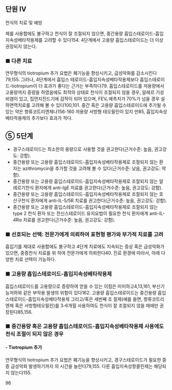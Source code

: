 ## 단원 IV
천식의 치료 및 예방

제를 사용함에도 불구하고 천식이 잘 조절되지 않으면, 중간용량 흡입스테로이드-흡입지속성베타작용제를 고려할 수 있다154. 4단계에서 고용량 흡입스테로이드는 더 이상 권장되지 않는다.

### ■ 다른 치료

연무형식의 tiotropium 추가 요법은 폐기능을 향상시키고, 급성악화를 감소시킨다79,155. 그러나, 4단계에서 흡입스 테로이드-흡입지속성베타작용제보다 흡입스테로이드-tiotropium이 더 효과가 좋다는 근거는 부족하다79.
흡입스테로이드를 저용량에서 고용량까지 증량을 하였음에도 최적의 상태로 천식이 조절되지 않을 경우, 알레르 기성 비염이 있고, 집먼지진드기에 감작이 되어 있으며, FEV₁ 예측치가 70%가 넘을 경우 설하면역치료를 고려해 볼 수 있다100,101.
중간 혹은 고용량 흡입스테로이드에 추가될 수 있는 약은 항류코트리엔제나156-160 저용량 서방형 테오필린이 있지 만85, 흡입지속성베타작용제의 추가보다 효과가 적다.

## ⑤ 5단계

- 경구스테로이드는 최소한의 용량으로 사용할 것을 권고한다(근거수준: 높음, 권고강도: 강함).
- 중간용량 또는 고용량 흡입스테로이드-흡입지속성베타작용제로 조절되지 않는 환자는 azithromycin을 추가할 것을 고려해 볼 수 있다(근거수준: 낮음, 권고강도: 약함).
- 중간용량 또는 고용량 흡입스테로이드-흡입지속성베타작용제로 조절되지 않는 알레르기천식 환자에게 anti-IgE 치료를 권고한다(근거수준: 높음, 권고강도: 강함).
- 중간용량 또는 고용량 흡입스테로이드-흡입지속성베타작용제로 조절되지 않는 호산구천식 환자에게 anti-IL-5/5R 치료를 권고한다(근거수준: 높음, 권고강도: 강함).
- 중간용량 또는 고용량 흡입스테로이드-흡입지속성베타작용제로 조절되지 않는 type 2 천식 환자 또는 전신스테로이드 유지요법이 필요한 천식 환자에게 anti-IL-4Rα 치료를 권고한다(근거수준: 높음, 권고강도: 강함).

### ■ 선호되는 선택: 전문가에게 의뢰하여 표현형 평가와 부가적 치료를 고려

흡입기를 제대로 사용함에도 불구하고 4단계 치료에도 지속되는 증상 혹은 급성악화가 있으면, 중증천식 치료를 위 하여 전문가에게 의뢰한다40. 진료 환경에 따라서, 아래 다양한 치료 선택이 가능하다.

### ■ 고용량 흡입스테로이드-흡입지속성베타작용제

흡입스테로이드를 고용량으로 증량하여 얻을 수 있는 이점은 미미하고4,13,161, 부신기능저하와 같은 부작용 발생의 위험이 있다162. 고용량 흡입스테로이드는 중간용량 흡입스테로이드-흡입지속성베타작용제 그리고/혹은 세번째 조 절제(예를 들면, 항류코트리엔제 혹은 서방형테오필린)를 3-6개월 사용하여도 천식이 잘 조절되지 않을 때에만 권 장된다85,156.

### ■ 중간용량 혹은 고용량 흡입스테로이드-흡입지속성베타작용제 사용에도 천식 조절이 되지 않은 경우

#### - Tiotropium 추가

연무형식의 tiotropium 추가 요법은 폐기능을 향상시키고, 경구스테로이드가 필요한 중증 급성악화 발생하기까지 의 시간을 늘린다79,155. 다른 흡입지속성항콜린제는 해당되지 않는다155.

<PAGE>96